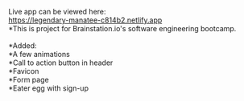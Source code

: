 Live app can be viewed here:<br>
https://legendary-manatee-c814b2.netlify.app
<br>
\*This is project for Brainstation.io's software engineering bootcamp.<br>
<br>
\*Added:<br>
*A few animations<br>
*Call to action button in header<br>
*Favicon<br>
*Form page<br>
\*Eater egg with sign-up<br>
